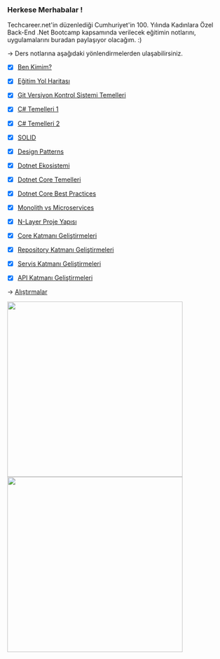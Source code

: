 
### Herkese Merhabalar !

Techcareer.net'in düzenlediği Cumhuriyet'in 100. Yılında Kadınlara Özel Back-End .Net Bootcamp kapsamında verilecek eğitimin notlarını, uygulamalarını buradan paylaşıyor olacağım. :)


-> Ders notlarına aşağıdaki yönlendirmelerden ulaşabilirsiniz.

- [x] [Ben Kimim?](https://github.com/KardelRuveyda/dotnet-yuzuncuyil-egitim-notlari/blob/master/ben-kimim.md)
- [x] [Eğitim Yol Haritası](https://github.com/KardelRuveyda/dotnet-yuzuncuyil-egitim-notlari/blob/master/roadmap.md)
- [x] [Git Versiyon Kontrol Sistemi Temelleri](https://github.com/KardelRuveyda/dotnet-yuzuncuyil-egitim-notlari/blob/master/git-101.md)
- [x] [C# Temelleri 1](https://github.com/KardelRuveyda/dotnet-yuzuncuyil-egitim-notlari/blob/master/csharp-101.md)
- [x] [C# Temelleri 2](https://github.com/KardelRuveyda/dotnet-yuzuncuyil-egitim-notlari/blob/master/csharp-102.md)
- [x] [SOLID](https://github.com/KardelRuveyda/dotnet-yuzuncuyil-egitim-notlari/blob/master/solid.md)
- [x] [Design Patterns](https://github.com/KardelRuveyda/dotnet-yuzuncuyil-egitim-notlari/blob/master/designpatterns.md)
- [x] [Dotnet Ekosistemi](https://github.com/KardelRuveyda/dotnet-yuzuncuyil-egitim-notlari/blob/master/dotnetekosistemi.md)
- [x] [Dotnet Core Temelleri](https://github.com/KardelRuveyda/dotnet-yuzuncuyil-egitim-notlari/blob/master/dotnetcore-basic.md)
- [x] [Dotnet Core Best Practices](https://github.com/KardelRuveyda/dotnet-yuzuncuyil-egitim-notlari/blob/master/dotnet-core-best-practices.md)
- [x] [Monolith vs Microservices](https://github.com/KardelRuveyda/dotnet-yuzuncuyil-egitim-notlari/blob/master/monolith-microservices.md)
- [x] [N-Layer Proje Yapısı](https://github.com/KardelRuveyda/dotnet-yuzuncuyil-egitim-notlari/blob/master/nlayer.md)
- [x] [Core Katmanı Geliştirmeleri](https://github.com/KardelRuveyda/dotnet-yuzuncuyil-egitim-notlari/blob/master/core.md)
- [x] [Repository Katmanı Geliştirmeleri](https://github.com/KardelRuveyda/dotnet-yuzuncuyil-egitim-notlari/blob/master/repository.md)
- [x] [Servis Katmanı Geliştirmeleri](https://github.com/KardelRuveyda/dotnet-yuzuncuyil-egitim-notlari/blob/master/service.md)
- [x] [API Katmanı Geliştirmeleri](https://github.com/KardelRuveyda/dotnet-yuzuncuyil-egitim-notlari/blob/master/api.md)

   
-> [Alıştırmalar](https://github.com/KardelRuveyda/dotnet-yuzuncuyil-egitim-notlari/blob/master/alistirmalar.md)

   
<img src="https://github.com/KardelRuveyda/dotnet-yuzuncuyil-egitim-notlari/assets/33912144/13f9a7d9-179d-4dc4-a9c6-d39e66a145f9" width="400" /> <img src="https://github.com/KardelRuveyda/dotnet-yuzuncuyil-egitim-notlari/assets/33912144/314d543d-028c-4377-b765-2801c4e64923" width="400" />

